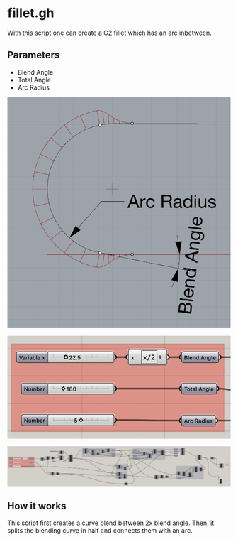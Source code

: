 # fillet.gh

With this script one can create a G2 fillet which has an arc inbetween.

## Parameters

- Blend Angle
- Total Angle
- Arc Radius

![fillet](./docs/fillet.png)

![inputs](./docs/inputs.png)

![GH nodes screenshot](./docs/overview.png)

## How it works

This script first creates a curve blend between 2x blend angle. Then, it splits the blending curve in half and connects them with an arc.